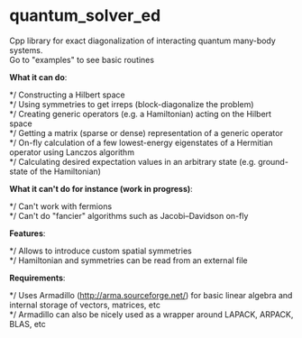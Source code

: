 # quantum_solver_ed

Cpp library for exact diagonalization of interacting quantum many-body systems.\
Go to "examples" to see basic routines

**What it can do**:

*/ Constructing a Hilbert space\
*/ Using symmetries to get irreps (block-diagonalize the problem)\
*/ Creating generic operators (e.g. a Hamiltonian) acting on the Hilbert space\
*/ Getting a matrix (sparse or dense) representation of a generic operator\
*/ On-fly calculation of a few lowest-energy eigenstates of a Hermitian operator using Lanczos algorithm\
*/ Calculating desired expectation values in an arbitrary state (e.g. ground-state of the Hamiltonian)

**What it can't do for instance (work in progress)**:

*/ Can't work with fermions\
*/ Can't do "fancier" algorithms such as Jacobi–Davidson on-fly

**Features**:

*/ Allows to introduce custom spatial symmetries\
*/ Hamiltonian and symmetries can be read from an external file

**Requirements**:

*/ Uses Armadillo (http://arma.sourceforge.net/) for basic linear algebra and internal storage of vectors, matrices, etc\
*/ Armadillo can also be nicely used as a wrapper around LAPACK, ARPACK, BLAS, etc
